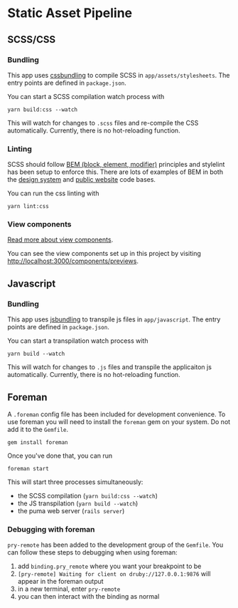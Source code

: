 # Static Asset Pipeline

## SCSS/CSS

### Bundling

This app uses [cssbundling](https://github.com/rails/cssbundling-rails) to compile SCSS in `app/assets/stylesheets`. The entry points are defined in `package.json`.

You can start a SCSS compilation watch process with

```
yarn build:css --watch
```

This will watch for changes to `.scss` files and re-compile the CSS automatically. Currently, there is no hot-reloading function.

### Linting

SCSS should follow [BEM (block, element, modifier)](https://getbem.com/) principles and stylelint has been setup to enforce this. There are lots of examples of BEM in both the [design system](https://github.com/citizensadvice/design-system) and [public website](https://github.com/citizensadvice/public-website) code bases.

You can run the css linting with

```
yarn lint:css
```

### View components

[Read more about view components](./view-components.md).

You can see the view components set up in this project by visiting [http://localhost:3000/components/previews](http://localhost:3000/components/previews).

## Javascript

### Bundling

This app uses [jsbundling](https://github.com/rails/jsbundling-rails) to transpile js files in `app/javascript`. The entry points are defined in `package.json`.

You can start a transpilation watch process with

```
yarn build --watch
```

This will watch for changes to `.js` files and transpile the applicaiton js automatically. Currently, there is no hot-reloading function.

## Foreman

A `.foreman` config file has been included for development convenience. To use foreman you will need to install the `foreman` gem on your system. Do not add it to the `Gemfile`.

```
gem install foreman
```

Once you've done that, you can run

```
foreman start
```

This will start three processes simultaneously:

- the SCSS compilation (`yarn build:css --watch`)
- the JS transpilation (`yarn build --watch`)
- the puma web server (`rails server`)

### Debugging with foreman

`pry-remote` has been added to the development group of the `Gemfile`. You can follow these steps to debugging when using foreman:

1. add `binding.pry_remote` where you want your breakpoint to be
2. `[pry-remote] Waiting for client on druby://127.0.0.1:9876` will appear in the foreman output
3. in a new terminal, enter `pry-remote`
4. you can then interact with the binding as normal
